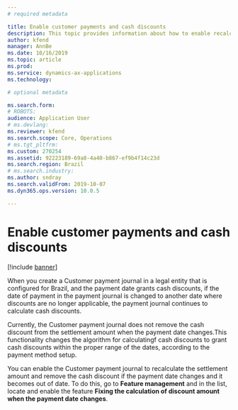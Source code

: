 ```yaml
---
# required metadata

title: Enable customer payments and cash discounts
description: This topic provides information about how to enable recalculation of cash discounts.
author: kfend
manager: AnnBe
ms.date: 10/16/2019
ms.topic: article
ms.prod: 
ms.service: dynamics-ax-applications
ms.technology: 

# optional metadata

ms.search.form:
# ROBOTS: 
audience: Application User
# ms.devlang: 
ms.reviewer: kfend
ms.search.scope: Core, Operations
# ms.tgt_pltfrm: 
ms.custom: 270254
ms.assetid: 92223189-69a8-4a40-b867-ef9b4f14c23d
ms.search.region: Brazil
# ms.search.industry: 
ms.author: sndray
ms.search.validFrom: 2019-10-07
ms.dyn365.ops.version: 10.0.5

---
```


# Enable customer payments and cash discounts

[!include [banner](../includes/banner.md)]

When you create a Customer payment journal in a legal entity that is configured for Brazil, and the payment date grants cash discounts, if the date of payment in the payment journal is changed to another date where discounts are no longer applicable, the payment journal continues to calculate cash discounts.

Currently, the Customer payment journal does not remove the cash discount from the settlement amount when the payment date changes.This functionality changes the algorithm for calculatingf cash discounts to grant cash discounts within the proper range of the dates, according to the payment method setup. 

You can enable the Customer payment journal to recalculate the settlement amount and remove the cash discount if the payment date changes and it becomes out of date. To do this, go to **Feature management** and in the list, locate and enable the feature **Fixing the calculation of discount amount when the payment date changes**.


